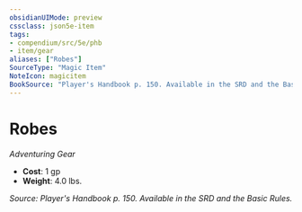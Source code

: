 ```yaml
---
obsidianUIMode: preview
cssclass: json5e-item
tags:
- compendium/src/5e/phb
- item/gear
aliases: ["Robes"]
SourceType: "Magic Item"
NoteIcon: magicitem
BookSource: "Player's Handbook p. 150. Available in the SRD and the Basic Rules."
---
```

# Robes
*Adventuring Gear*  

- **Cost**: 1 gp
- **Weight**: 4.0 lbs.

*Source: Player's Handbook p. 150. Available in the SRD and the Basic Rules.*